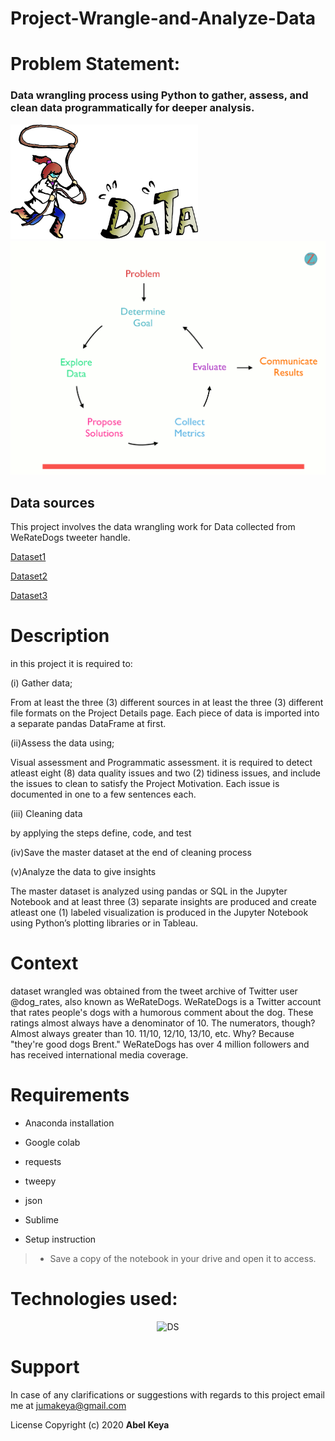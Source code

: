 # Project-Wrangle-and-Analyze-Data

# Problem Statement:

### Data wrangling process using Python to gather, assess, and clean data programmatically for deeper analysis.


<img src="data_wrangler.png" width="300" width="550"><img src="pap.gif" width="550">


## Data sources

This project involves the data wrangling work for Data collected from WeRateDogs tweeter handle.

    
[Dataset1](https://github.com/abel-keya/Project-Wrangle-and-Analyze-Data/blob/master/twitter_archive_master.csv)

[Dataset2](https://github.com/abel-keya/Project-Wrangle-and-Analyze-Data/blob/master/image-predictions.tsv)

[Dataset3](https://github.com/abel-keya/Project-Wrangle-and-Analyze-Data/blob/master/twitter_json.txt)



# Description

in this project it is required to:

(i) Gather data;

From at least the three (3) different sources in at least the three (3) different file formats on the Project Details page. Each piece of data is imported into a separate pandas DataFrame at first.

(ii)Assess the data using;

Visual assessment and Programmatic assessment. it is required to detect atleast eight (8) data quality issues and two (2) tidiness issues, and include the issues to clean to satisfy the Project Motivation. Each issue is documented in one to a few sentences each.

(iii) Cleaning data

by applying the steps define, code, and test

(iv)Save the master dataset at the end of cleaning process

(v)Analyze the data to give insights

The master dataset is analyzed using pandas or SQL in the Jupyter Notebook and at least three (3) separate insights are produced and create atleast one (1) labeled visualization is produced in the Jupyter Notebook using Python’s plotting libraries or in Tableau.

# Context

dataset wrangled was obtained from the tweet archive of Twitter user @dog_rates, also known as WeRateDogs. WeRateDogs is a Twitter account that rates people's dogs with a humorous comment about the dog. These ratings almost always have a denominator of 10. The numerators, though? Almost always greater than 10. 11/10, 12/10, 13/10, etc. Why? Because "they're good dogs Brent." WeRateDogs has over 4 million followers and has received international media coverage.


# Requirements

* Anaconda installation
* Google colab
* requests
* tweepy
* json
*  Sublime

* Setup instruction

> * Save a copy of the notebook in your drive and open it to access.

<p align="center">
   
   # Technologies used:
   
 <p align="center"> 
   
  <img   src="https://github.com/abel-keya/week8_IP_Abel_Keya_Nairobi-Hospital-conducted-a-clinical-camp-to-test-for-hypothyroidism/blob/master/tech3.jpg" width="550" height="300"  alt="DS" title="Requirements" />
 
</p>

# Support
In case of any clarifications or suggestions with regards to this project email me at jumakeya@gmail.com

License
Copyright (c) 2020 **Abel Keya**
